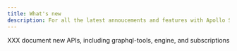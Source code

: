```yaml
---
title: What's new
description: For all the latest annoucements and features with Apollo Server.
---
```


XXX document new APIs, including graphql-tools, engine, and subscriptions
